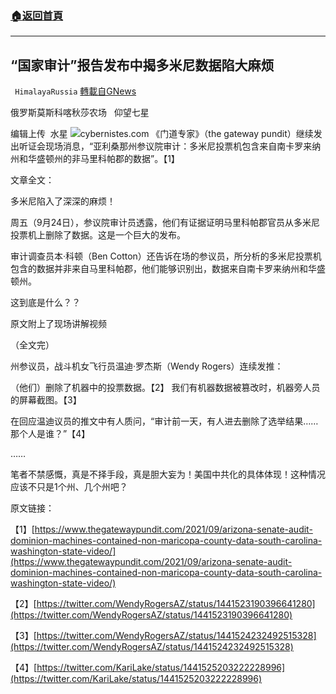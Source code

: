 ###  [:house:返回首頁](https://github.com/ourhimalayas/txt)
---


## “国家审计”报告发布中揭多米尼数据陷大麻烦
` HimalayaRussia` [轉載自GNews](https://gnews.org/zh-hans/1553172/)

俄罗斯莫斯科喀秋莎农场   仰望七星

编辑上传  水星
![](https://assets.gnews.org/wp-content/uploads/2021/09/download-8.jpg)cybernistes.com
《门道专家》（the gateway pundit）继续发出听证会现场消息，“亚利桑那州参议院审计：多米尼投票机包含来自南卡罗来纳州和华盛顿州的非马里科帕郡的数据”。【1】

文章全文：

多米尼陷入了深深的麻烦！

周五（9月24日），参议院审计员透露，他们有证据证明马里科帕郡官员从多米尼投票机上删除了数据。这是一个巨大的发布。

审计调查员本·科顿（Ben Cotton）还告诉在场的参议员，所分析的多米尼投票机包含的数据并非来自马里科帕郡，他们能够识别出，数据来自南卡罗来纳州和华盛顿州。

这到底是什么？？

原文附上了现场讲解视频

（全文完）

州参议员，战斗机女飞行员温迪·罗杰斯（Wendy Rogers）连续发推：

（他们）删除了机器中的投票数据。【2】
我们有机器数据被篡改时，机器旁人员的屏幕截图。【3】

在回应温迪议员的推文中有人质问，“审计前一天，有人进去删除了选举结果……那个人是谁？”【4】

……

笔者不禁感慨，真是不择手段，真是胆大妄为！美国中共化的具体体现！这种情况应该不只是1个州、几个州吧？

原文链接：

【1】[https://www.thegatewaypundit.com/2021/09/arizona-senate-audit-dominion-machines-contained-non-maricopa-county-data-south-carolina-washington-state-video/](https://www.thegatewaypundit.com/2021/09/arizona-senate-audit-dominion-machines-contained-non-maricopa-county-data-south-carolina-washington-state-video/)

【2】[https://twitter.com/WendyRogersAZ/status/1441523190396641280](https://twitter.com/WendyRogersAZ/status/1441523190396641280)

【3】[https://twitter.com/WendyRogersAZ/status/1441524232492515328](https://twitter.com/WendyRogersAZ/status/1441524232492515328)

【4】[https://twitter.com/KariLake/status/1441525203222228996](https://twitter.com/KariLake/status/1441525203222228996)
